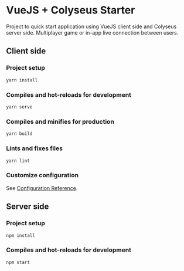 # VueJS + Colyseus Starter

Project to quick start application using VueJS client side and Colyseus server side.
Multiplayer game or in-app live connection between users.

## Client side

### Project setup
```
yarn install
```

### Compiles and hot-reloads for development
```
yarn serve
```

### Compiles and minifies for production
```
yarn build
```

### Lints and fixes files
```
yarn lint
```

### Customize configuration
See [Configuration Reference](https://cli.vuejs.org/config/).

## Server side

### Project setup
```
npm install
```

### Compiles and hot-reloads for development
```
npm start
```